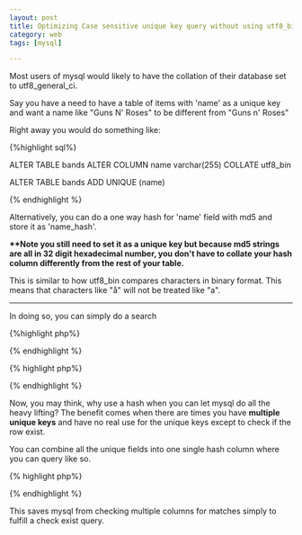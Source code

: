 ```yaml
---
layout: post
title: Optimizing Case sensitive unique key query without using utf8_bin-collation
category: web
tags: [mysql]

---
```


Most users of mysql would likely to have the collation of their database set to <span class="impt">utf8\_general\_ci</span>.

Say you have a need to have a table of items with 'name' as a unique key and want a name like "Guns N' Roses" to be different from "Guns n' Roses"

Right away you would do something like:

{%highlight sql%}

ALTER TABLE bands ALTER COLUMN name varchar(255) COLLATE utf8_bin

ALTER TABLE bands ADD UNIQUE (name)

{% endhighlight %}

Alternatively, you can do a one way hash for 'name' field with md5 and store it as 'name_hash'.

**\*\*Note you still need to set it as a unique key but because md5 strings are all in 32 digit hexadecimal number, you don't have to collate your hash column differently from the rest of your table.**

This is similar to how <span class="impt">utf8_bin compares characters in binary format</span>. This means that characters like "å" will not be treated like "a".

-----

In doing so, you can simply do a search

{%highlight php%}
<?php

$name = 'Romeo & Juliet';
$name_hash = md5($name);

?>
{% endhighlight %}

{% highlight php%}
<?php

$sql = "SELECT * FROM bands WHERE name_hash = ".md5($name);

?>
{% endhighlight %}

Now, you may think, why use a hash when you can let mysql do all the heavy lifting? The benefit comes when there are times you have **multiple unique keys** and have no real use for the unique keys except to check if the row exist.

You can combine all the unique fields into one <span class="impt">single hash column</span> where you can query like so.

{% highlight php%}
<?php

$sql = "SELECT id FROM bands WHERE hash = ".md5("$field_1 , $field_2 , $field_3 , $field_4");


?>
{% endhighlight %}

This saves mysql from checking multiple columns for matches simply to fulfill a check exist query.

